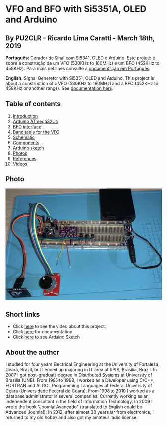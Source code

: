# VFO and BFO with Si5351A, OLED and Arduino

## By PU2CLR - Ricardo Lima Caratti - March 18th, 2019


__Português:__ Gerador de Sinal com Si5341, OLED e Arduino. Este projeto é sobre a construção de um VFO (530KHz to 160MHz) e um BFO (452KHz to 458KHz). Para mais detalhes consulte a [documentação em Português](/Doc/Pt). 

__English:__ Signal Generetor with Si5351, OLED and Arduino. This project is about a construction of a VFO (530KHz to 160MHz) and a BFO (452KHz to 458KHz or another range). See [documentation here](/Doc/En).

## Table of contents

1. [Introduction](/Doc/En#introduction) 
1. [Arduino ATmega32U4](/Doc/En#arduino-atmega32u4)
1. [BFO interface](/Doc/En#vfo-and-bfo-interface)
1. [Band table for the VFO](/Doc/En#band-table-for-the-VFO)
1. [Schematic](/Doc/En#schematic)
1. [Components](/Doc/En#components)
1. [Arduino sketch](/Doc/En#arduino-sketch)
1. [Photos](/Doc/En#photos)
1. [References](/Doc/En#references)
1. [Videos](/Doc/En#videos)


## Photo

 ![Photo about this project](/images/prototype_photo_01.jpg)

## Short links

- Click [here](https://youtu.be/pFDvcIk5EAk) to see the video about this project.
- Click [here](/Doc/En") for documentation
- Click [here](/source/si5351_vfobfo.ino) to see Arduino Sketch

## About the author 

I studied for four years Electrical Engineering at the University of Fortaleza, Ceará, Brazil, but I ended up majoring in IT area at UPIS, Brasília, Brazil. In 2007 I got post-graduate degree in Distributed Systems at University of Brasilia (UNB). From 1985 to 1998, I worked as a Developer using C/C++, FORTRAN and ALGOL Programming Languages at Federal University of Ceara (Universidade Federal do Ceará). From 1998 to 2010 I worked as a database administrator in several companies. Currently working as an independent consultant in the field of Information Technology. In 2009 I wrote the book "Joomla! Avançado" (translated to English could be Advanced Joomla!); In 2012, after almost 30 years far from electronics, I returned to my old hobby and also got my amateur radio license. 







